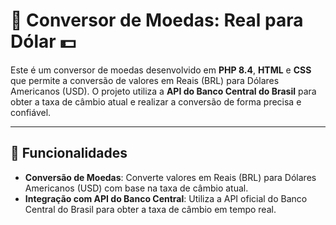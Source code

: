 # 💱 Conversor de Moedas: Real para Dólar 💵

Este é um conversor de moedas desenvolvido em **PHP 8.4**, **HTML** e **CSS** que permite a conversão de valores em Reais (BRL) para Dólares Americanos (USD). O projeto utiliza a **API do Banco Central do Brasil** para obter a taxa de câmbio atual e realizar a conversão de forma precisa e confiável.

---

## 🚀 Funcionalidades

- **Conversão de Moedas**: Converte valores em Reais (BRL) para Dólares Americanos (USD) com base na taxa de câmbio atual.
- **Integração com API do Banco Central**: Utiliza a API oficial do Banco Central do Brasil para obter a taxa de câmbio em tempo real.
